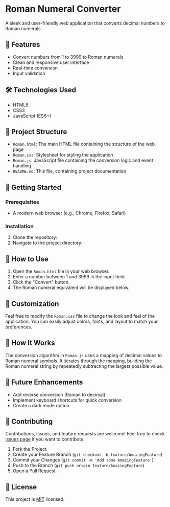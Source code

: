 # Roman Numeral Converter

A sleek and user-friendly web application that converts decimal numbers to Roman numerals.

## 🚀 Features

- Convert numbers from 1 to 3999 to Roman numerals
- Clean and responsive user interface
- Real-time conversion
- Input validation

## 🛠️ Technologies Used

- HTML5
- CSS3
- JavaScript (ES6+)

## 📁 Project Structure
- `Roman.html`: The main HTML file containing the structure of the web page
- `Roman.css`: Stylesheet for styling the application
- `Roman.js`: JavaScript file containing the conversion logic and event handling
- `README.md`: This file, containing project documentation

## 🚀 Getting Started

### Prerequisites

- A modern web browser (e.g., Chrome, Firefox, Safari)

### Installation

1. Clone the repository:
2. Navigate to the project directory:

## 📖 How to Use

1. Open the `Roman.html` file in your web browser.
2. Enter a number between 1 and 3999 in the input field.
3. Click the "Convert" button.
4. The Roman numeral equivalent will be displayed below.

## 🎨 Customization

Feel free to modify the `Roman.css` file to change the look and feel of the application. You can easily adjust colors, fonts, and layout to match your preferences.

## 🧠 How It Works

The conversion algorithm in `Roman.js` uses a mapping of decimal values to Roman numeral symbols. It iterates through the mapping, building the Roman numeral string by repeatedly subtracting the largest possible value.

## 🚧 Future Enhancements

- Add reverse conversion (Roman to decimal)
- Implement keyboard shortcuts for quick conversion
- Create a dark mode option

## 🤝 Contributing

Contributions, issues, and feature requests are welcome! Feel free to check [issues page](link-to-your-issues-page) if you want to contribute.

1. Fork the Project
2. Create your Feature Branch (`git checkout -b feature/AmazingFeature`)
3. Commit your Changes (`git commit -m 'Add some AmazingFeature'`)
4. Push to the Branch (`git push origin feature/AmazingFeature`)
5. Open a Pull Request

## 📝 License

This project is [MIT](link-to-your-license-file) licensed.

